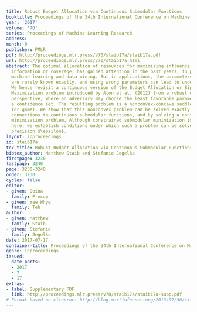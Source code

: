 ```yaml
---
title: Robust Budget Allocation via Continuous Submodular Functions
booktitle: Proceedings of the 34th International Conference on Machine Learning
year: '2017'
volume: '70'
series: Proceedings of Machine Learning Research
address: 
month: 0
publisher: PMLR
pdf: http://proceedings.mlr.press/v70/staib17a/staib17a.pdf
url: http://proceedings.mlr.press/v70/staib17a.html
abstract: The optimal allocation of resources for maximizing influence, spread of
  information or coverage, has gained attention in the past years, in particular in
  machine learning and data mining. But in applications, the parameters of the problem
  are rarely known exactly, and using wrong parameters can lead to undesirable outcomes.
  We hence revisit a continuous version of the Budget Allocation or Bipartite Influence
  Maximization problem introduced by Alon et al. (2012) from a robust optimization
  perspective, where an adversary may choose the least favorable parameters within
  a confidence set. The resulting problem is a nonconvex-concave saddle point problem
  (or game). We show that this nonconvex problem can be solved exactly by leveraging
  connections to continuous submodular functions, and by solving a constrained submodular
  minimization problem. Although constrained submodular minimization is hard in general,
  here, we establish conditions under which such a problem can be solved to arbitrary
  precision $\epsilon$.
layout: inproceedings
id: staib17a
tex_title: Robust Budget Allocation via Continuous Submodular Functions
bibtex_author: Matthew Staib and Stefanie Jegelka
firstpage: 3230
lastpage: 3240
page: 3230-3240
order: 3230
cycles: false
editor:
- given: Doina
  family: Precup
- given: Yee Whye
  family: Teh
author:
- given: Matthew
  family: Staib
- given: Stefanie
  family: Jegelka
date: 2017-07-17
container-title: Proceedings of the 34th International Conference on Machine Learning
genre: inproceedings
issued:
  date-parts:
  - 2017
  - 7
  - 17
extras:
- label: Supplementary PDF
  link: http://proceedings.mlr.press/v70/staib17a/staib17a-supp.pdf
# Format based on citeproc: http://blog.martinfenner.org/2013/07/30/citeproc-yaml-for-bibliographies/
---
```

